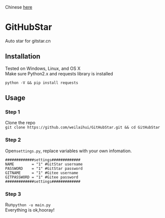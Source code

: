 Chinese [here](README_CN.md)
# GitHubStar
Auto star for gitstar.cn
## Installation
Tested on Windows, Linux, and OS X  
Make sure Python2.x and requests library is installed

```python -V && pip install requests```

## Usage
### Step 1
Clone the repo  
```git clone https://github.com/weilaihui/GitHubStar.git && cd GitHubStar```

### Step 2
Open```settings.py```, replace variables with your own infomation.
```
#############settings#############
NAME		= "1" #GitStar username
PASSWORD	= "1" #GitStar password
GITNAME		= "1" #Gitee username
GITPASSWORD	= "1" #Gitee password
#############settings#############
```
### Step 3
Run```python -u main.py```  
Everything is ok,hooray!
